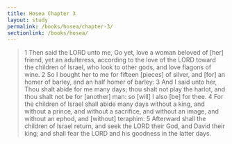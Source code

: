 ```yaml
---
title: Hosea Chapter 3
layout: study
permalink: /books/hosea/chapter-3/
sectionlink: /books/hosea/
---
```


> 1 Then said the LORD unto me, Go yet, love a woman beloved of [her] friend, yet an adulteress, according to the love of the LORD toward the children of Israel, who look to other gods, and love flagons of wine.
> 2 So I bought her to me for fifteen [pieces] of silver, and [for] an homer of barley, and an half homer of barley:
> 3 And I said unto her, Thou shalt abide for me many days; thou shalt not play the harlot, and thou shalt not be for [another] man: so [will] I also [be] for thee.
> 4 For the children of Israel shall abide many days without a king, and without a prince, and without a sacrifice, and without an image, and without an ephod, and [without] teraphim:
> 5 Afterward shall the children of Israel return, and seek the LORD their God, and David their king; and shall fear the LORD and his goodness in the latter days.
